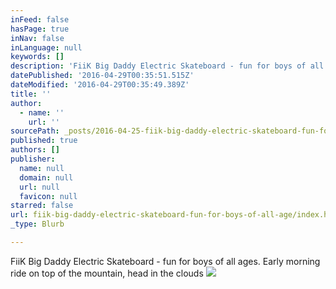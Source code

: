 ```yaml
---
inFeed: false
hasPage: true
inNav: false
inLanguage: null
keywords: []
description: 'FiiK Big Daddy Electric Skateboard - fun for boys of all ages. Early morning ride on top of the mountain, head in the clouds'
datePublished: '2016-04-29T00:35:51.515Z'
dateModified: '2016-04-29T00:35:49.389Z'
title: ''
author:
  - name: ''
    url: ''
sourcePath: _posts/2016-04-25-fiik-big-daddy-electric-skateboard-fun-for-boys-of-all-age.md
published: true
authors: []
publisher:
  name: null
  domain: null
  url: null
  favicon: null
starred: false
url: fiik-big-daddy-electric-skateboard-fun-for-boys-of-all-age/index.html
_type: Blurb

---
```

FiiK Big Daddy Electric Skateboard - fun for boys of all ages. Early morning ride on top of the mountain, head in the clouds
![](https://s3-us-west-2.amazonaws.com/the-grid-img/p/6ed526fa40a3a18a43942b9ca2fb37ee48be7326.jpg)